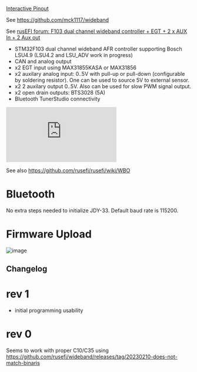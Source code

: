 [Interactive Pinout](https://rusefi.com/docs/pinouts/lambda-x2/)

See https://github.com/mck1117/wideband

See [rusEFI forum: F103 dual channel wideband controller + EGT + 2 x AUX In + 2 Aux out](https://rusefi.com/forum/viewtopic.php?f=4&t=2314)



* STM32F103 dual channel wideband AFR controller supporting Bosch LSU4.9 (LSU4.2 and LSU_ADV work in progress)
* CAN and analog output
* x2 EGT input using MAX31855KASA or MAX31856
* x2 auxilary analog input: 0..5V with pull-up or pull-down (configurable by soldering resistor). One can be used to source 5V to external sensor.
* x2 2 auxilary output 0..5V. Also can be used for slow PWM signal output.
* x2 open drain outputs: BTS3028 (5A)
* Bluetooth TunerStudio connectivity

![x](https://rusefi.com/forum/download/file.php?id=9478)


See also https://github.com/rusefi/rusefi/wiki/WBO

# Bluetooth
No extra steps needed to initialize JDY-33.
Default baud rate is 115200.


# Firmware Upload

![image](https://user-images.githubusercontent.com/48498823/208742019-953c3ffc-588c-409b-8e2a-7ff916e8f506.png)


## Changelog

# rev 1
* initial programming usability

# rev 0

Seems to work with proper C10/C35 using https://github.com/rusefi/wideband/releases/tag/20230210-does-not-match-binaris
